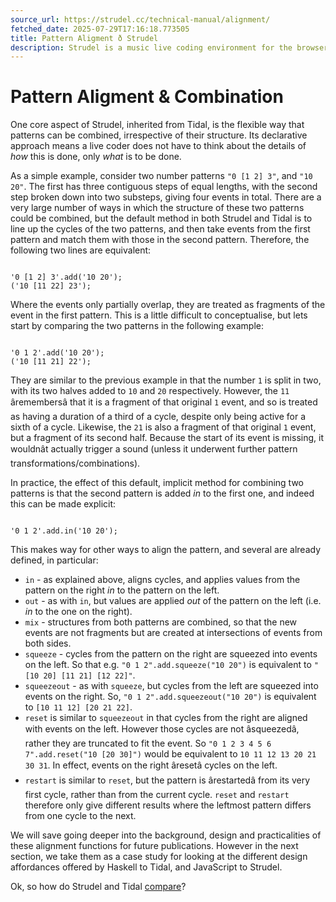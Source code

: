 ```yaml
---
source_url: https://strudel.cc/technical-manual/alignment/
fetched_date: 2025-07-29T17:16:18.773505
title: Pattern Aligment ð Strudel
description: Strudel is a music live coding environment for the browser, porting the TidalCycles pattern language to JavaScript.
---
```

 # Pattern Aligment & Combination

One core aspect of Strudel, inherited from Tidal, is the flexible way that patterns can be combined, irrespective of their structure. Its declarative approach means a live coder does not have to think about the details of *how* this is done, only *what* is to be done.

As a simple example, consider two number patterns `"0 [1 2] 3"`, and `"10 20"`. The first has three contiguous steps of equal lengths, with the second step broken down into two substeps, giving four events in total. There are a very large number of ways in which the structure of these two patterns could be combined, but the default method in both Strudel and Tidal is to line up the cycles of the two patterns, and then take events from the first pattern and match them with those in the second pattern. Therefore, the following two lines are equivalent:


```

'0 [1 2] 3'.add('10 20');
('10 [11 22] 23');

```


Where the events only partially overlap, they are treated as fragments
of the event in the first pattern. This is a little difficult to
conceptualise, but lets start by comparing the two patterns in the
following example:


```

'0 1 2'.add('10 20');
('10 [11 21] 22');

```


They are similar to the previous example in that the number `1` is split in two, with its two halves added to `10` and `20` respectively. However, the `11` âremembersâ that it is a fragment of that original `1` event, and so is treated as having a duration of a third of a cycle, despite only being active for a sixth of a cycle. Likewise, the `21` is also a fragment of that original `1` event, but a fragment of its second half. Because the start of its event is missing, it wouldnât actually trigger a sound (unless it underwent further pattern transformations/combinations).

In practice, the effect of this default, implicit method for combining two patterns is that the second pattern is added *in* to the first one, and indeed this can be made explicit:


```

'0 1 2'.add.in('10 20');

```


This makes way for other ways to align the pattern, and several are already defined, in particular:

- `in` - as explained above, aligns cycles, and applies values from the pattern on the right *in* to the pattern on the left.
- `out` - as with `in`, but values are applied *out* of the pattern on the left (i.e. *in* to the one on the right).
- `mix` - structures from both patterns are combined, so that the new events are not fragments but are created at intersections of events from both sides.
- `squeeze` - cycles from the pattern on the right are squeezed into events on the left. So that e.g. `"0 1 2".add.squeeze("10 20")` is equivalent to `"[10 20] [11 21] [12 22]"`.
- `squeezeout` - as with `squeeze`, but cycles from the left are squeezed into events on the right. So, `"0 1 2".add.squeezeout("10 20")` is equivalent to `[10 11 12] [20 21 22]`.
- `reset` is similar to `squeezeout` in that cycles from the right are aligned with events on the left. However those cycles are not âsqueezedâ, rather they are truncated to fit the event. So `"0 1 2 3 4 5 6 7".add.reset("10 [20 30]")` would be equivalent to `10 11 12 13 20 21 30 31`. In effect, events on the right âresetâ cycles on the left.
- `restart` is similar to `reset`, but the pattern is ârestartedâ from its very first cycle, rather than from the current cycle. `reset` and `restart` therefore only give different results where the leftmost pattern differs from one cycle to the next.

We will save going deeper into the background, design and practicalities of these alignment functions for future publications. However in the next section, we take them as a case study for looking at the different design affordances offered by Haskell to Tidal, and JavaScript to Strudel.

Ok, so how do Strudel and Tidal [compare](learn_strudel-vs-tidal.md)?

 
